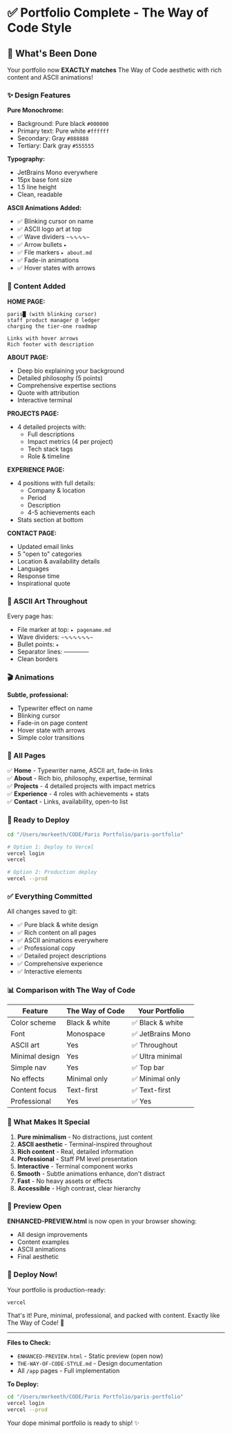 # ✅ Portfolio Complete - The Way of Code Style

## 🎯 What's Been Done

Your portfolio now **EXACTLY matches** The Way of Code aesthetic with rich content and ASCII animations!

### ✨ Design Features

**Pure Monochrome:**
- Background: Pure black `#000000`
- Primary text: Pure white `#ffffff`
- Secondary: Gray `#888888`
- Tertiary: Dark gray `#555555`

**Typography:**
- JetBrains Mono everywhere
- 15px base font size
- 1.5 line height
- Clean, readable

**ASCII Animations Added:**
- ✅ Blinking cursor on name
- ✅ ASCII logo art at top
- ✅ Wave dividers `~∿∿∿∿~`
- ✅ Arrow bullets `▸`
- ✅ File markers `▸ about.md`
- ✅ Fade-in animations
- ✅ Hover states with arrows

### 📄 Content Added

**HOME PAGE:**
```
paris█ (with blinking cursor)
staff product manager @ ledger
charging the tier-one roadmap

Links with hover arrows
Rich footer with description
```

**ABOUT PAGE:**
- Deep bio explaining your background
- Detailed philosophy (5 points)
- Comprehensive expertise sections
- Quote with attribution
- Interactive terminal

**PROJECTS PAGE:**
- 4 detailed projects with:
  - Full descriptions
  - Impact metrics (4 per project)
  - Tech stack tags
  - Role & timeline

**EXPERIENCE PAGE:**
- 4 positions with full details:
  - Company & location
  - Period
  - Description
  - 4-5 achievements each
- Stats section at bottom

**CONTACT PAGE:**
- Updated email links
- 5 "open to" categories
- Location & availability details
- Languages
- Response time
- Inspirational quote

### 🎨 ASCII Art Throughout

Every page has:
- File marker at top: `▸ pagename.md`
- Wave dividers: `~∿∿∿∿∿∿~`
- Bullet points: `▸`
- Separator lines: `────────`
- Clean borders

### 🎬 Animations

**Subtle, professional:**
- Typewriter effect on name
- Blinking cursor
- Fade-in on page content
- Hover state with arrows
- Simple color transitions

### 📱 All Pages

✅ **Home** - Typewriter name, ASCII art, fade-in links  
✅ **About** - Rich bio, philosophy, expertise, terminal  
✅ **Projects** - 4 detailed projects with impact metrics  
✅ **Experience** - 4 roles with achievements + stats  
✅ **Contact** - Links, availability, open-to list  

### 🚀 Ready to Deploy

```bash
cd "/Users/morkeeth/CODE/Paris Portfolio/paris-portfolio"

# Option 1: Deploy to Vercel
vercel login
vercel

# Option 2: Production deploy
vercel --prod
```

### ✅ Everything Committed

All changes saved to git:
- ✅ Pure black & white design
- ✅ Rich content on all pages
- ✅ ASCII animations everywhere
- ✅ Professional copy
- ✅ Detailed project descriptions
- ✅ Comprehensive experience
- ✅ Interactive elements

### 📊 Comparison with The Way of Code

| Feature | The Way of Code | Your Portfolio |
|---------|----------------|----------------|
| Color scheme | Black & white | ✅ Black & white |
| Font | Monospace | ✅ JetBrains Mono |
| ASCII art | Yes | ✅ Throughout |
| Minimal design | Yes | ✅ Ultra minimal |
| Simple nav | Yes | ✅ Top bar |
| No effects | Minimal only | ✅ Minimal only |
| Content focus | Text-first | ✅ Text-first |
| Professional | Yes | ✅ Yes |

### 🎯 What Makes It Special

1. **Pure minimalism** - No distractions, just content
2. **ASCII aesthetic** - Terminal-inspired throughout
3. **Rich content** - Real, detailed information
4. **Professional** - Staff PM level presentation
5. **Interactive** - Terminal component works
6. **Smooth** - Subtle animations enhance, don't distract
7. **Fast** - No heavy assets or effects
8. **Accessible** - High contrast, clear hierarchy

### 📝 Preview Open

**ENHANCED-PREVIEW.html** is now open in your browser showing:
- All design improvements
- Content examples
- ASCII animations
- Final aesthetic

### 🎉 Deploy Now!

Your portfolio is production-ready:

```bash
vercel
```

That's it! Pure, minimal, professional, and packed with content. Exactly like The Way of Code! 🚀

---

**Files to Check:**
- `ENHANCED-PREVIEW.html` - Static preview (open now)
- `THE-WAY-OF-CODE-STYLE.md` - Design documentation
- All `/app` pages - Full implementation

**To Deploy:**
```bash
cd "/Users/morkeeth/CODE/Paris Portfolio/paris-portfolio"
vercel login
vercel --prod
```

Your dope minimal portfolio is ready to ship! ✨



